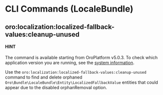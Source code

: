 <a id="bundle-docs-platform-locale-bundle-commands"></a>

# CLI Commands (LocaleBundle)

## oro:localization:localized-fallback-values:cleanup-unused

#### HINT
The command is available starting from OroPlatform v5.0.3. To check which application version you are running, see the [system information](../../../user/back-office/system/system-information/index.md#system-information).

Use the `oro:localization:localized-fallback-values:cleanup-unused` command to find and delete orphaned `Oro\Bundle\LocaleBundle\Entity\LocalizedFallbackValue` entities that could appear due to the disabled orphanRemoval option.
